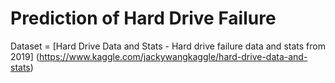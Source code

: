 # Prediction of Hard Drive Failure
Dataset = [Hard Drive Data and Stats - Hard drive failure data and stats from 2019] (https://www.kaggle.com/jackywangkaggle/hard-drive-data-and-stats)
